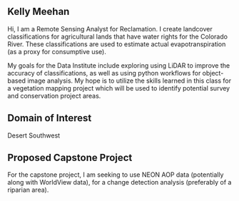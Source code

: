 ## Kelly Meehan

Hi, I am a Remote Sensing Analyst for Reclamation. I create landcover classifications for agricultural lands that have water rights for the Colorado River. These classifications are used to estimate actual evapotranspiration (as a proxy for consumptive use).

My goals for the Data Institute include exploring using LiDAR to improve the accuracy of classifications, as well as using python workflows for object-based image analysis. My hope is to utilize the skills learned in this class for a vegetation mapping project which will be used to identify potential survey and conservation project areas.

## Domain of Interest

Desert Southwest

## Proposed Capstone Project

For the capstone project, I am seeking to use NEON AOP data (potentially along with WorldView data), for a change detection analysis (preferably of a riparian area).
